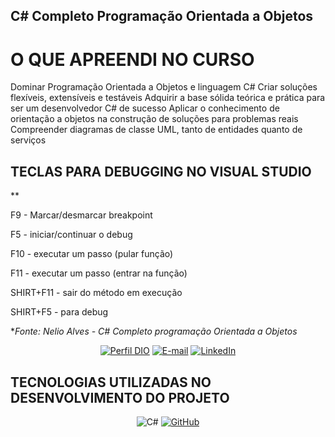 ##  C# Completo Programação Orientada a Objetos

# O QUE APREENDI NO CURSO 
Dominar Programação Orientada a Objetos e linguagem C#
Criar soluções flexíveis, extensíveis e testáveis
Adquirir a base sólida teórica e prática para ser um desenvolvedor C# de sucesso
Aplicar o conhecimento de orientação a objetos na construção de soluções para problemas reais
Compreender diagramas de classe UML, tanto de entidades quanto de serviços


## TECLAS PARA DEBUGGING NO VISUAL STUDIO

**

F9 - Marcar/desmarcar breakpoint

F5 - iniciar/continuar o debug

F10 - executar um passo (pular função)

F11 - executar um passo (entrar na função)

SHIRT+F11 - sair do método em execução

SHIRT+F5 - para debug




**Fonte: Nelio Alves - C# Completo programação Orientada a Objetos*

<div align="center">

[![Perfil DIO](https://img.shields.io/badge/-Meu%20Perfil%20na%20DIO-30A3DC?style=for-the-badge)](https://web.dio.me/users/eltonsa75?tab=achievements) 
[![E-mail](https://img.shields.io/badge/-Email-000?style=for-the-badge&logo=microsoft-outlook&logoColor=E94D5F)](mailto:eltonsa75@hotmail.com)
[![LinkedIn](https://img.shields.io/badge/LinkedIn-000?style=for-the-badge&logo=linkedin&logoColor=0E76A8)](https://www.linkedin.com/in/elton-andrade/)

</div>

##  TECNOLOGIAS UTILIZADAS NO DESENVOLVIMENTO DO PROJETO

 <div align="center">

![C#](https://img.shields.io/badge/C%23-239120?style=for-the-badge&logo=c-sharp&logoColor=white)
 [![GitHub](https://img.shields.io/badge/GitHub-000?style=for-the-badge&logo=github&logoColor=f8f9fa)](https://docs.github.com/)

 </div>
